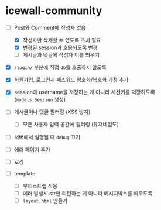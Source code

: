 # icewall-community

- [ ] Post와 Comment에 작성자 없음
    - [x] 작성자만 삭제할 수 있도록 조치 필요
    - [x] 변경된 session과 호응되도록 변경
    - [ ] 게시글과 댓글에 작성자 이름 띄우기 
- [x] `/login/` 부분에 직접 `db`를 호출하지 않도록 
- [x] 회원가입, 로그인시 패스워드 암호화/복호화 과정 추가 
- [x] session에 username을 저장하는 게 아니라 세션키를 저장하도록 (`models.Session` 생성)
- [ ] 게시글이나 댓글 필터링 (XSS 방지)
    - [ ] 모든 사용자 입력 공간에 필터링 (유저네임도)
- [ ] 서버에서 실행될 때 `debug` 끄기
- [ ] 에러 페이지 추가
- [ ] 로깅

- [ ] template
    - [ ] 부트스트랩 적용 
    - [ ] 에러 발생시 str만 리턴하는 게 아니라 메시지박스를 띄우도록 
    - [ ] `layout.html` 만들기 
